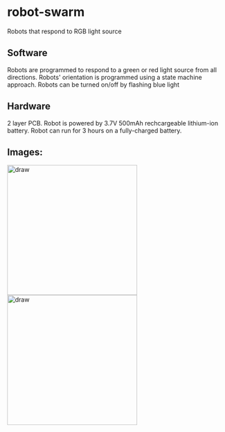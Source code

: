 # robot-swarm
Robots that respond to RGB light source

## Software
Robots are programmed to respond to a green or red light source from all directions. Robots' orientation is programmed 
using a state machine approach. Robots can be turned on/off by flashing blue light

## Hardware
2 layer PCB. Robot is powered by 3.7V 500mAh rechcargeable lithium-ion battery. Robot can run for 3 hours on a fully-charged battery.

## Images:
<img src="https://user-images.githubusercontent.com/32253756/63136181-69a60b80-bf96-11e9-8ff8-abc396743bba.jpg" alt = "draw" 
 width = "300" height = "300">
 <img src = "https://user-images.githubusercontent.com/32253756/63137005-22217e80-bf9a-11e9-9760-c7e19e35e9da.jpg" alt = "draw"
 width = "300" height = "300">
